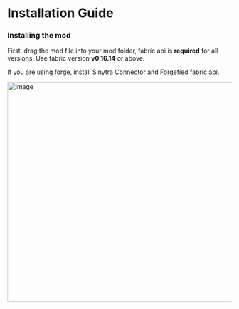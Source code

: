 # Installation Guide
### Installing the mod
First, drag the mod file into your mod folder, fabric api is **required** for all versions. Use fabric version **v0.16.14** or above.

If you are using forge, install Sinytra Connector and Forgefied fabric api.

<img width="630" height="494" alt="image" src="https://github.com/user-attachments/assets/b925d3a4-2330-448a-b4c7-1f0d0182f62c" />

